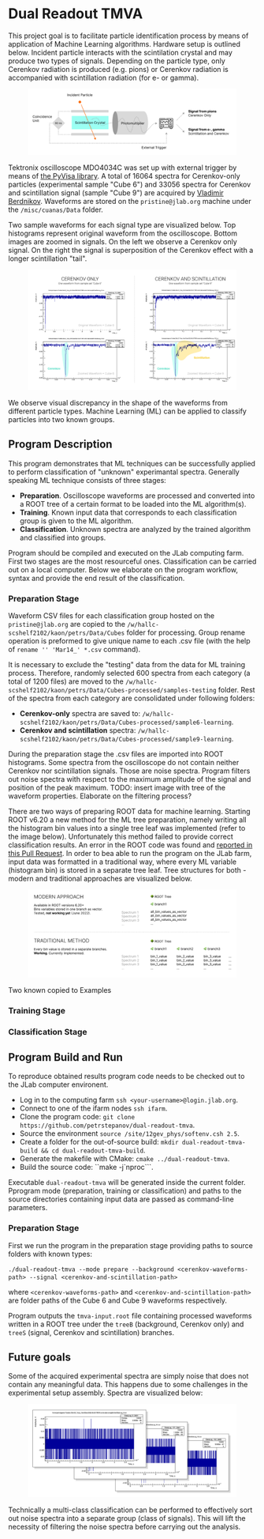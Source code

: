 # Dual Readout TMVA

This project goal is to facilitate particle identification process by means of application of Machine Learning algorithms. Hardware setup is outlined below. Incident particle interacts with the scintilation crystal and may produce two types of signals. Depending on the particle type, only Cerenkov radiation is produced (e.g. pions) or Cerenkov radiation is accompanied with scintillation radiation (for e- or gamma).

<figure>
  <img src="https://raw.githubusercontent.com/petrstepanov/dual-readout-tmva/main/resources/setup.png" alt="Particle identification setup schematics" />
</figure>

Tektronix oscilloscope MDO4034C was set up with external trigger by means of [the PyVisa library](https://github.com/petrstepanov/tek). A total of 16064 spectra for Cerenkov-only particles (experimental sample "Cube 6") and 33056 spectra for Cerenkov and scintillation signal (sample "Cube 9") are acquired by [Vladimir Berdnikov](berdnik@jlab.org). Waveforms are stored on the `pristine@jlab.org` machine under the `/misc/cuanas/Data` folder.

Two sample waveforms for each signal type are visualized below. Top histograms represent original waveform from the oscilloscope. Bottom images are zoomed in signals. On the left we observe a Cerenkov only signal. On the right the signal is superposition of the Cerenkov effect with a longer scintillation "tail". 

<figure>
  <img src="https://raw.githubusercontent.com/petrstepanov/dual-readout-tmva/main/resources/spectra.png" alt="Two types of signals for the binary classification" />
</figure>

We observe visual discrepancy in the shape of the waveforms from different particle types. Machine Learning (ML) can be applied to classify particles into two known groups.

## Program Description

This program demonstrates that ML techniques can be successfully applied to perform classification of "unknown" experimantal spectra. Generally speaking ML technique consists of three stages:

* **Preparation**. Oscilloscope waveforms are processed and converted into a ROOT tree of a certain format to be loaded into the ML algorithm(s).
* **Training**. Known input data that corresponds to each classification group is given to the ML algorithm.
* **Classification**. Unknown spectra are analyzed by the trained algorithm and classified into groups.

Program should be compiled and executed on the JLab computing farm. First two stages are the most resourceful ones. Classification can be carried out on a local computer. Below we elaborate on the program workflow, syntax and provide the end result of the classification.

### Preparation Stage

Waveform CSV files for each classification group hosted on the `pristine@jlab.org` are copied to the `/w/hallc-scshelf2102/kaon/petrs/Data/Cubes` folder for processing. Group rename operation is preformed to give unique name to each .csv file (with the help of `rename '' 'Mar14_' *.csv` command).

It is necessary to exclude the "testing" data from the data for ML training process. Therefore, randomly selected 600 spectra from each category (a total of 1200 files) are moved to the `/w/hallc-scshelf2102/kaon/petrs/Data/Cubes-processed/samples-testing` folder. Rest of the spectra from each category are consolidated under following folders:
* **Cerenkov-only** spectra are saved to: `/w/hallc-scshelf2102/kaon/petrs/Data/Cubes-processed/sample6-learning`.
* **Cerenkov and scintillation** spectra: `/w/hallc-scshelf2102/kaon/petrs/Data/Cubes-processed/sample9-learning`.

During the preparation stage the .csv files are imported into ROOT histograms. Some spectra from the oscilloscope do not contain neither Cerenkov nor scintillation signals. Those are noise spectra. Program filters out noise spectra with respect to the maximum amplitude of the signal and position of the peak maximum. TODO: insert image with tree of the waveform properties. Elaborate on the filtering process?

There are two ways of preparing ROOT data for machine learning. Starting ROOT v6.20 a new method for the ML tree preparation, namely writing all the histogram bin values into a single tree leaf was implemented (refer to the image below). Unfortunately this method failed to provide correct classification results. An error in the ROOT code was found and [reported in this Pull Request](https://github.com/root-project/root/pull/10780). In order to bea able to run the program on the JLab farm, input data was formatted in a traditional way, where every ML variable (histogram bin) is stored in a separate tree leaf. Tree structures for both - modern and traditional approaches are visualized below.

<figure>
  <img src="https://raw.githubusercontent.com/petrstepanov/dual-readout-tmva/main/resources/tree.png" alt="Creating ROOT tree with data for TMVA Machine Learning" />
</figure>

Two known copied to Examples 

### Training Stage

### Classification Stage

## Program Build and Run

To reproduce obtained results program code needs to be checked out to the JLab computer environent.

* Log in to the computing farm `ssh <your-username>@login.jlab.org`.
* Connect to one of the ifarm nodes `ssh ifarm`.
* Clone the program code: `git clone https://github.com/petrstepanov/dual-readout-tmva`.
* Source the environment `source /site/12gev_phys/softenv.csh 2.5`.
* Create a folder for the out-of-source build: `mkdir dual-readout-tmva-build && cd dual-readout-tmva-build`.
* Generate the makefile with CMake: `cmake ../dual-readout-tmva`.
* Build the source code: ``make -j`nproc```.

Executable `dual-readout-tmva` will be generated inside the current folder. Pprogram mode (preparation, training or classification) and paths to the source directories containing input data are passed as command-line parameters.

### Preparation Stage

First we run the program in the preparation stage providing paths to source folders with known types:

```
./dual-readout-tmva --mode prepare --background <cerenkov-waveforms-path> --signal <cerenkov-and-scintillation-path>
```

where `<cerenkov-waveforms-path>` and `<cerenkov-and-scintillation-path>` are folder paths of the Cube 6 and Cube 9 waveforms respectively.

Program outputs the `tmva-input.root` file containing processed waveforms written in a ROOT tree under the `treeB` (background, Cerenkov only) and `treeS` (signal, Cerenkov and scintillation) branches.

## Future goals

Some of the acquired experimental spectra are simply noise that does not contain any meaningful data. This happens due to some challenges in the experimental setup assembly. Spectra are visualized below:

<figure>
  <img src="https://raw.githubusercontent.com/petrstepanov/dual-readout-tmva/main/resources/noise.png" alt="Example noise specrtra to be classified with AI ROOt TMVA" />
</figure>

Technically a multi-class classification can be performed to effectively sort out noise spectra into a separate group (class of signals). This will lift the necessity of filtering the noise spectra before carrying out the analysis.